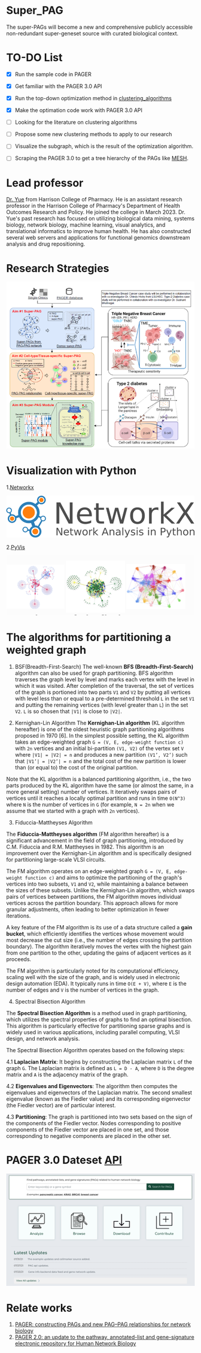 # Super_PAG
The super-PAGs will become a new and comprehensive publicly accessible non-redundant super-geneset source with curated biological context.

# TO-DO List
- [x] Run the sample code in PAGER
- [x] Get familiar with the PAGER 3.0 API
- [x] Run the top-down optimization method in [clustering_algorithms](clustering_algorithms) 
- [x] Make the optimation code work with PAGER 3.0 API
- [ ] Looking for the literature on clustering algorithms
- [ ] Propose some new clustering methods to apply to our research
- [ ] Visualize the subgraph, which is the result of the optimization algorithm.
- [ ] Scraping the PAGER 3.0 to get a tree hierarchy of the PAGs like [MESH](http://discovery.informatics.uab.edu/PAGER/index.php/browse/input#mesh). 


# Lead professor
[Dr. Yue](https://pharmacy.auburn.edu/directory/zongliang-yue.php) from Harrison College of Pharmacy. He is an assistant research professor in the Harrison College of Pharmacy's Department of Health Outcomes Research and Policy. He joined the college in March 2023. Dr. Yue's past research has focused on utilizing biological data mining, systems biology, network biology, machine learning, visual analytics, and translational informatics to improve human health. He has also constructed several web servers and applications for functional genomics downstream analysis and drug repositioning.

# Research Strategies
![](figures/super_pag_framework.png)

# Visualization with Python
1.[Networkx](https://networkx.org/) 

  ![](figures/networkx_logo.svg)
   
2.[PyVis](https://pyvis.readthedocs.io/en/latest/index.html)

   ![](figures/pyvis_index.png)

# The algorithms for partitioning a weighted graph
1. BSF(Breadth-First-Search)
The well-known **BFS (Breadth-First-Search)** algorithm can also be used for graph partitioning. BFS algorithm traverses the graph level by level and marks each vertex with the level in which it was visited. After completion of the traversal, the set of vertices of the graph is portioned into two parts `V1` and `V2` by putting all vertices with level less than or equal to a pre-determined threshold `L` in the set `V1` and putting the remaining vertices (with level greater than `L`) in the set `V2`. `L` is so chosen that `|V1|` is close to `|V2|`.

2. Kernighan-Lin Algorithm
The **Kernighan-Lin algorithm** (KL algorithm hereafter) is one of the oldest heuristic graph partitioning algorithms proposed in 1970 [6]. In the simplest possible setting, the KL algorithm takes an edge-weighted graph `G = (V, E, edge-weight function c)` with `2n` vertices and an initial bi-partition `(V1, V2)` of the vertex set `V` where `|V1| = |V2| = n` and produces a new partition `(V1’, V2’)` such that `|V1’| = |V2’| = n` and the total cost of the new partition is lower than (or equal to) the cost of the original partition.

Note that the KL algorithm is a balanced partitioning algorithm, i.e., the two parts produced by the KL algorithm have the same (or almost the same, in a more general setting) number of vertices. It iteratively swaps pairs of vertices until it reaches a locally optimal partition and runs in time `O(N^3)` where `N` is the number of vertices in `G` (for example, `N = 2n` when we assume that we started with a graph with `2n` vertices).

3. Fiduccia-Mattheyses Algorithm

The **Fiduccia-Mattheyses algorithm** (FM algorithm hereafter) is a significant advancement in the field of graph partitioning, introduced by C.M. Fiduccia and R.M. Mattheyses in 1982. This algorithm is an improvement over the Kernighan-Lin algorithm and is specifically designed for partitioning large-scale VLSI circuits.

The FM algorithm operates on an edge-weighted graph `G = (V, E, edge-weight function c)` and aims to optimize the partitioning of the graph's vertices into two subsets, `V1` and `V2`, while maintaining a balance between the sizes of these subsets. Unlike the Kernighan-Lin algorithm, which swaps pairs of vertices between partitions, the FM algorithm moves individual vertices across the partition boundary. This approach allows for more granular adjustments, often leading to better optimization in fewer iterations.

A key feature of the FM algorithm is its use of a data structure called a **gain bucket**, which efficiently identifies the vertices whose movement would most decrease the cut size (i.e., the number of edges crossing the partition boundary). The algorithm iteratively moves the vertex with the highest gain from one partition to the other, updating the gains of adjacent vertices as it proceeds.

The FM algorithm is particularly noted for its computational efficiency, scaling well with the size of the graph, and is widely used in electronic design automation (EDA). It typically runs in time `O(E + V)`, where `E` is the number of edges and `V` is the number of vertices in the graph.

4. Spectral Bisection Algorithm

The **Spectral Bisection Algorithm** is a method used in graph partitioning, which utilizes the spectral properties of graphs to find an optimal bisection. This algorithm is particularly effective for partitioning sparse graphs and is widely used in various applications, including parallel computing, VLSI design, and network analysis.

The Spectral Bisection Algorithm operates based on the following steps:

4.1 **Laplacian Matrix**: It begins by constructing the Laplacian matrix `L` of the graph `G`. The Laplacian matrix is defined as `L = D - A`, where `D` is the degree matrix and `A` is the adjacency matrix of the graph.

4.2 **Eigenvalues and Eigenvectors**: The algorithm then computes the eigenvalues and eigenvectors of the Laplacian matrix. The second smallest eigenvalue (known as the Fiedler value) and its corresponding eigenvector (the Fiedler vector) are of particular interest.

4.3 **Partitioning**: The graph is partitioned into two sets based on the sign of the components of the Fiedler vector. Nodes corresponding to positive components of the Fiedler vector are placed in one set, and those corresponding to negative components are placed in the other set.





# PAGER 3.0 Dateset [API](http://discovery.informatics.uab.edu/PAGER/)
![](figures/Pager3.0_website.png)


# Relate works
1. [PAGER: constructing PAGs and new PAG–PAG relationships for network biology](https://www.ncbi.nlm.nih.gov/pmc/articles/PMC4553834/pdf/btv265.pdf)
2. [PAGER 2.0: an update to the pathway, annotated-list and gene-signature electronic repository for Human Network Biology](https://pubmed.ncbi.nlm.nih.gov/29126216/)



